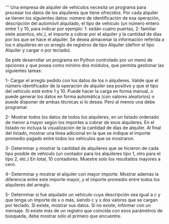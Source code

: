 '''
Una empresa de alquiler de vehículos necesita un programa para procesar los datos de los alquileres que
tiene ofrecidos. Por cada alquiler se tienen los siguientes datos: número de identificación de esa operación,
descripción del automóvil alquilado, el tipo de vehículo
(un número entero entre 1 y 10, para indicar por ejemplo: 1: sedán cuatro puertas, 2: familiar siete asientos, etc.),
el importe a cobrar por el alquiler y la cantidad de días por los que se hace el alquiler.
Se desea almacenar la información referida a los n alquileres en un arreglo de registros de tipo Alquiler
(definir el tipo Alquiler y cargar n por teclado).


Se pide desarrollar un programa en Python controlado por un menú de opciones y que posea como mínimo dos módulos,
que permita gestionar las siguientes tareas:

1- Cargar el arreglo pedido con los datos de los n alquileres. Valide que el número identificador de la operación de alquiler
sea positivo y que el tipo del vehículo esté entre 1 y 10. Puede hacer la carga en forma manual, o puede generar los datos
en forma automática (con valores aleatorios) o puede disponer de ambas técnicas si lo desea. Pero al menos una debe programar.

2- Mostrar todos los datos de todos los alquileres, en un listado ordenado de menor a mayor según los importes a cobrar de esos alquileres.
En el listado no incluya la visualización de la cantidad de días de alquiler. Al final del listado, mostrar una línea adicional
en la que se indique el importe promedio pagado entre todos los vehículos que se mostraron.

3- Determinar y mostrar la cantidad de alquileres que se hicieron de cada tipo posible de vehículo (un contador para los alquileres tipo 1,
otro para el tipo 2, etc.) En total, 10 contadores. Muestre solo los resultados mayores a cero.

4- Determinar y mostrar el alquiler con mayor importe. Mostrar además la diferencia entre este importe mayor,
y el importe promedio entre todos los alquileres del arreglo.

5- Determinar si fue alquilado un vehículo cuya descripción sea igual a c y que tenga un importe de x o más,
siendo c y x dos valores que se cargan por teclado. Si existe, mostrar sus datos. Si no existe, informar con un mensaje.
Si existe más de un registro que coincida con esos parámetros de búsqueda, debe mostrar sólo el primero que encuentre.
